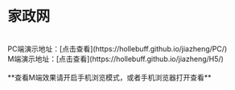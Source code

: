 家政网
======
<br>
PC端演示地址：[点击查看](https://hollebuff.github.io/jiazheng/PC/)
<br>
M端演示地址：[点击查看](https://hollebuff.github.io/jiazheng/H5/)
<br>
<br>
**查看M端效果请开启手机浏览模式，或者手机浏览器打开查看**
